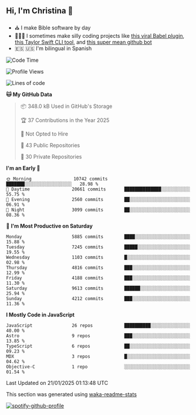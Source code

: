 ## Hi, I'm Christina 👋

- ⛪️ I make Bible software by day
- 👩🏼‍💻 I sometimes make silly coding projects like [this viral Babel plugin](https://www.instagram.com/reel/Cxvwz76vBus/), [this Taylor Swift CLI tool](https://github.com/christina-de-martinez/swift-commits), and [this super mean github bot](https://github.com/christina-de-martinez/roast-my-code)
- 🇪🇸 🇺🇸 I'm bilingual in Spanish

<!--START_SECTION:waka-->
![Code Time](http://img.shields.io/badge/Code%20Time-63%20hrs%2034%20mins-blue)

![Profile Views](http://img.shields.io/badge/Profile%20Views-12-blue)

![Lines of code](https://img.shields.io/badge/From%20Hello%20World%20I%27ve%20Written-23.7%20million%20lines%20of%20code-blue)

**🐱 My GitHub Data** 

> 📦 348.0 kB Used in GitHub's Storage 
 > 
> 🏆 37 Contributions in the Year 2025
 > 
> 🚫 Not Opted to Hire
 > 
> 📜 43 Public Repositories 
 > 
> 🔑 30 Private Repositories 
 > 
**I'm an Early 🐤** 

```text
🌞 Morning                10742 commits       ███████░░░░░░░░░░░░░░░░░░   28.98 % 
🌆 Daytime                20661 commits       ██████████████░░░░░░░░░░░   55.75 % 
🌃 Evening                2560 commits        ██░░░░░░░░░░░░░░░░░░░░░░░   06.91 % 
🌙 Night                  3099 commits        ██░░░░░░░░░░░░░░░░░░░░░░░   08.36 % 
```
📅 **I'm Most Productive on Saturday** 

```text
Monday                   5885 commits        ████░░░░░░░░░░░░░░░░░░░░░   15.88 % 
Tuesday                  7245 commits        █████░░░░░░░░░░░░░░░░░░░░   19.55 % 
Wednesday                1103 commits        █░░░░░░░░░░░░░░░░░░░░░░░░   02.98 % 
Thursday                 4816 commits        ███░░░░░░░░░░░░░░░░░░░░░░   12.99 % 
Friday                   4188 commits        ███░░░░░░░░░░░░░░░░░░░░░░   11.30 % 
Saturday                 9613 commits        ██████░░░░░░░░░░░░░░░░░░░   25.94 % 
Sunday                   4212 commits        ███░░░░░░░░░░░░░░░░░░░░░░   11.36 % 
```


**I Mostly Code in JavaScript** 

```text
JavaScript               26 repos            ██████████░░░░░░░░░░░░░░░   40.00 % 
Astro                    9 repos             ███░░░░░░░░░░░░░░░░░░░░░░   13.85 % 
TypeScript               6 repos             ██░░░░░░░░░░░░░░░░░░░░░░░   09.23 % 
MDX                      3 repos             █░░░░░░░░░░░░░░░░░░░░░░░░   04.62 % 
Objective-C              1 repo              ░░░░░░░░░░░░░░░░░░░░░░░░░   01.54 % 
```




 Last Updated on 21/01/2025 01:13:48 UTC
<!--END_SECTION:waka-->

This section was generated using [waka-readme-stats](https://github.com/anmol098/waka-readme-stats)

[![spotify-github-profile](https://spotify-github-profile.kittinanx.com/api/view?uid=1228436873&cover_image=true&theme=default&show_offline=false&background_color=121212&interchange=false&bar_color=53b14f&bar_color_cover=false)](https://spotify-github-profile.kittinanx.com/api/view?uid=1228436873&redirect=true)